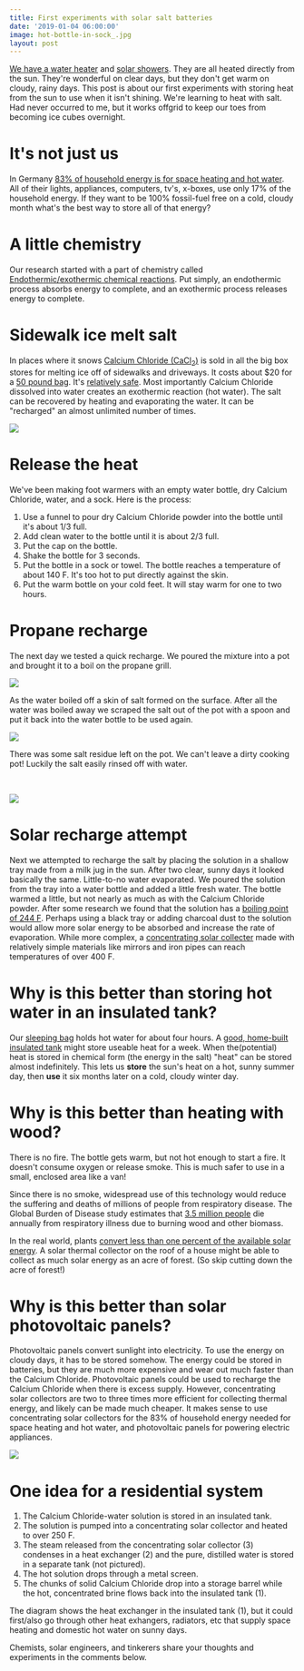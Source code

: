 ```yaml
---
title: First experiments with solar salt batteries
date: '2019-01-04 06:00:00'
image: hot-bottle-in-sock_.jpg
layout: post
---
```


[We have a water heater](https://reverdecer.annalisagross.com/2018/10/10/we-have-a-water-heater/) and [solar showers](https://reverdecer.annalisagross.com/2018/06/22/the-evolution-of-showering/). They are all heated directly from the sun. They're wonderful on clear days, but they don't get warm on cloudy, rainy days. This post is about our first experiments with storing heat from the sun to use when it isn't shining. We're learning to heat with salt. Had never occurred to me, but it works offgrid to keep our toes from becoming ice cubes overnight.


# It's not just us

In Germany [83% of household energy is for space heating and hot water](https://solar-heating-initiative.com/). All of their lights, appliances, computers, tv's, x-boxes, use only 17% of the household energy. If they want to be 100% fossil-fuel free on a cold, cloudy month what's the best way to store all of that energy?


# A little chemistry

Our research started with a part of chemistry called [Endothermic/exothermic chemical reactions](https://en.wikipedia.org/wiki/Thermal_energy_storage#Endothermic/exothermic_chemical_reactions). Put simply, an endothermic process absorbs energy to complete, and an exothermic process releases energy to complete.

# Sidewalk ice melt salt

In places where it snows [Calcium Chloride (CaCl<sub>2</sub>)](https://www.homedepot.com/p/BLANK-INDUSTRIES-LLC-BLANK-INDUSTRIES-LLC-7892/202590325) is sold in all the big box stores for melting ice off of sidewalks and driveways.  It costs about $20 for a [50 pound bag](https://www.lowes.com/pd/50-lbs-Fast-Acting-Calcium-Chloride-Ice-Melt/3540820).  It's [relatively safe](https://en.wikipedia.org/wiki/Calcium_chloride#Hazards).  Most importantly Calcium Chloride dissolved into water creates an exothermic reaction (hot water). The salt can be recovered by heating and evaporating the water. It can be "recharged" an almost unlimited number of times.

[![](/images/cacl2-pour_.jpg)](/images/cacl2-pour.jpg)
# Release the heat

We've been making foot warmers with an empty water bottle, dry Calcium Chloride, water, and a sock. Here is the process:

1. Use a funnel to pour dry Calcium Chloride powder into the bottle until it's about 1/3 full.
2. Add clean water to the bottle until it is about 2/3 full.
3. Put the cap on the bottle.
4. Shake the bottle for 3 seconds.
5. Put the bottle in a sock or towel.  The bottle reaches a temperature of about 140 F. It's too hot to put directly against the skin.
6. Put the warm bottle on your cold feet.  It will stay warm for one to two hours.


# Propane recharge

The next day we tested a quick recharge.  We poured the mixture into a pot and brought it to a boil on the propane grill. 

![](/images/cacl2-boil.gif)

As the water boiled off a skin of salt formed on the surface.  After all the water was boiled away we scraped the salt out of the pot with a spoon and put it back into the water bottle to be used again.

[![](/images/cacl2-recharged_.jpg)](/images/cacl2-recharged.jpg)

There was some salt residue left on the pot.  We can't leave a dirty cooking pot!  Luckily the salt easily rinsed off with water.

<br>

[![](/images/cacl2-tray_.jpg)](/images/cacl2-recharged.jpg)
# Solar recharge attempt

Next we attempted to recharge the salt by placing the solution in a shallow tray made from a milk jug in the sun.  After two clear, sunny days it looked basically the same. Little-to-no water evaporated. We poured the solution from the tray into a water bottle and added a little fresh water. The bottle warmed a little, but not nearly as much as with the Calcium Chloride powder.  After some research we found that the solution has a [boiling point of 244 F](http://www.tetrachemicals.com/getFile.asp?File_Content_ID=1138).  Perhaps using a black tray or adding charcoal dust to the solution would allow more solar energy to be absorbed and increase the rate of evaporation.  While more complex, a [concentrating solar collecter](https://www.builditsolar.com/Projects/Concentrating/concentrating.htm) made with relatively simple materials like mirrors and iron pipes can reach temperatures of over 400 F.


# Why is this better than storing hot water in an insulated tank?

Our [sleeping bag](https://reverdecer.annalisagross.com/2018/12/21/cooking-in-a-sleeping-bag/) holds hot water for about four hours. A [good, home-built insulated tank](https://www.builditsolar.com/Experimental/PEXColDHW/HeatLoss.htm#TheTest) might store useable heat for a week.  When the(potential) heat is stored in chemical form (the energy in the salt) "heat" can be stored almost indefinitely. This lets us **store** the sun's heat on a hot, sunny summer day, then **use** it six months later on a cold, cloudy winter day.


# Why is this better than heating with wood?

There is no fire.  The bottle gets warm, but not hot enough to start a fire. It doesn't consume oxygen or release smoke. This is much safer to use in a small, enclosed area like a van!

Since there is no smoke, widespread use of this technology would reduce the suffering and deaths of millions of people from respiratory disease. The Global Burden of Disease study estimates that [3.5 million people](https://www.nationalgeographic.com/environment/great-energy-challenge/2012/cookstove-smoke-is-largest-environmental-threat-global-health-study-finds/) die annually from respiratory illness due to burning wood and other biomass.

In the real world, plants [convert less than one percent of the available solar energy](https://en.wikipedia.org/wiki/Photosynthetic_efficiency).  A solar thermal collector on the roof of a house might be able to collect as much solar energy as an acre of forest. (So skip cutting down the acre of forest!)

# Why is this better than solar photovoltaic panels?

Photovoltaic panels convert sunlight into electricity.  To use the energy on cloudy days, it has to be stored somehow. The energy could be stored in batteries, but they are much more expensive and wear out much faster than the Calcium Chloride.  Photovoltaic panels could be used to recharge the Calcium Chloride when there is excess supply. However, concentrating solar collectors are two to three times more efficient for collecting thermal energy, and likely can be made much cheaper.  It makes sense to use concentrating solar collectors for the 83% of household energy needed for space heating and hot water, and photovoltaic panels for powering electric appliances.

[![](/images/cacl2-residential_.jpg)](/images/cacl2-residential.jpg)
# One idea for a residential system

1. The Calcium Chloride-water solution is stored in an insulated tank.
3. The solution is pumped into a concentrating solar collector and heated to over 250 F. 
2. The steam released from the concentrating solar collector (3) condenses in a heat exchanger (2) and the pure, distilled water is stored in a separate tank (not pictured).
4. The hot solution drops through a metal screen.
5. The chunks of solid Calcium Chloride drop into a storage barrel while the hot, concentrated brine flows back into the insulated tank (1).

The diagram shows the heat exchanger in the insulated tank (1), but it could first/also go through other heat exhangers, radiators, etc that supply space heating and domestic hot water on sunny days.

Chemists, solar engineers, and tinkerers share your thoughts and experiments in the comments below.